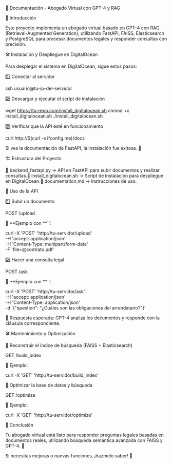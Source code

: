 📖 Documentación - Abogado Virtual con GPT-4 y RAG

🚀 Introducción

Este proyecto implementa un abogado virtual basado en GPT-4 con RAG (Retrieval-Augmented Generation), utilizando FastAPI, FAISS, Elasticsearch y PostgreSQL para procesar documentos legales y responder consultas con precisión.

🛠️ Instalación y Despliegue en DigitalOcean

Para desplegar el sistema en DigitalOcean, sigue estos pasos:

1️⃣ Conectar al servidor

ssh usuario@tu-ip-del-servidor

2️⃣ Descargar y ejecutar el script de instalación

wget https://tu-repo.com/install_digitalocean.sh
chmod +x install_digitalocean.sh
./install_digitalocean.sh

3️⃣ Verificar que la API esté en funcionamiento

curl http://$(curl -s ifconfig.me)/docs

Si ves la documentación de FastAPI, la instalación fue exitosa. 🎉

🏗️ Estructura del Proyecto

📂 backend_fastapi.py → API en FastAPI para subir documentos y realizar consultas.📂 install_digitalocean.sh → Script de instalación para despliegue en DigitalOcean.📂 documentation.md → Instrucciones de uso.

🔄 Uso de la API

1️⃣ Subir un documento

POST /upload

📌 **Ejemplo con **``:

curl -X 'POST' 'http://tu-servidor/upload' \
-H 'accept: application/json' \
-H 'Content-Type: multipart/form-data' \
-F 'file=@contrato.pdf'

2️⃣ Hacer una consulta legal

POST /ask

📌 **Ejemplo con **``:

curl -X 'POST' 'http://tu-servidor/ask' \
-H 'accept: application/json' \
-H 'Content-Type: application/json' \
-d '{"question": "¿Cuáles son las obligaciones del arrendatario?"}'

🔹 Respuesta esperada: GPT-4 analiza los documentos y responde con la cláusula correspondiente.

🛠️ Mantenimiento y Optimización

🔄 Reconstruir el índice de búsqueda (FAISS + Elasticsearch)

GET /build_index

📌 Ejemplo:

curl -X 'GET' 'http://tu-servidor/build_index'

🔄 Optimizar la base de datos y búsqueda

GET /optimize

📌 Ejemplo:

curl -X 'GET' 'http://tu-servidor/optimize'

📌 Conclusión

Tu abogado virtual está listo para responder preguntas legales basadas en documentos reales, utilizando búsqueda semántica avanzada con FAISS y GPT-4. 🚀

Si necesitas mejoras o nuevas funciones, ¡hazmelo saber! 🎯

